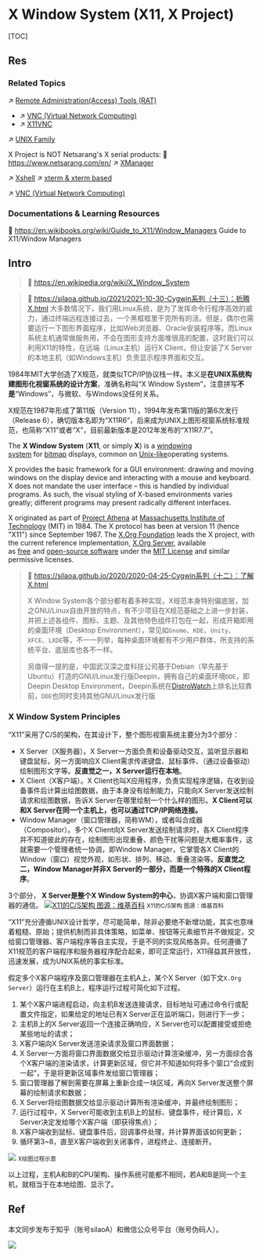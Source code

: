 # X Window System (X11, X Project)

[TOC]



## Res
### Related Topics
↗ [Remote Administration(Access) Tools (RAT)](../../../../../../🧰%20Generic%20Software%20Tools%20&%20Projects/Remote%20Administration(Access)%20Tools%20(RAT)/Remote%20Administration(Access)%20Tools%20(RAT).md)
- ↗ [VNC (Virtual Network Computing)](../../../../../../🧰%20Generic%20Software%20Tools%20&%20Projects/Remote%20Administration(Access)%20Tools%20(RAT)/VNC%20(Virtual%20Network%20Computing)/VNC%20(Virtual%20Network%20Computing).md)
- ↗ [X11VNC](../../../../../../🧰%20Generic%20Software%20Tools%20&%20Projects/Remote%20Administration(Access)%20Tools%20(RAT)/VNC%20(Virtual%20Network%20Computing)/X11VNC.md)

↗ [UNIX Family](../../../../../UNIX%20Family/UNIX%20Family.md)

X Project is NOT Netsarang's X serial products:
🔗 https://www.netsarang.com/en/
↗ [XManager](../XManager.md)

↗ [Xshell](../../../../../🐚%20Shell%20&%20Terminals%20(Console)/Terminal%20Emulators/📌%20Windows%20Console%20&%20ConPTY%20Based/Xshell.md)
↗ [xterm & xterm based](../../../../../🐚%20Shell%20&%20Terminals%20(Console)/Terminal%20Emulators/xterm%20&%20xterm%20based/xterm%20&%20xterm%20based.md)

↗ [VNC (Virtual Network Computing)](../../../../../../🧰%20Generic%20Software%20Tools%20&%20Projects/Remote%20Administration(Access)%20Tools%20(RAT)/VNC%20(Virtual%20Network%20Computing)/VNC%20(Virtual%20Network%20Computing).md)


### Documentations & Learning Resources
📂 https://en.wikibooks.org/wiki/Guide_to_X11/Window_Managers
Guide to X11/Window Managers



## Intro
> 🔗 https://en.wikipedia.org/wiki/X_Window_System

> 🔗 https://silaoa.github.io/2021/2021-10-30-Cygwin系列（十三）：折腾X.html
> 大多数情况下，我们用Linux系统，是为了发挥命令行程序高效的威力，通过终端远程连接过去，一个黑框框里干完所有的活。但是，偶尔也需要运行一下图形界面程序，比如Web浏览器、Oracle安装程序等。而Linux系统主机通常做服务用，不会在图形支持方面堆很高的配置，这时我们可以利用X11的特性，在远端（Linux主机）运行X Client，但让安装了X Server的本地主机（如Windows主机）负责显示程序界面和交互。

1984年MIT大学创造了X规范，就类似TCP/IP协议栈一样。本义是**在UNIX系统构建图形化视窗系统的设计方案**，准确名称叫“X Window System”，注意拼写**不是**“Windows”，与微软、与Windows没任何关系。

X规范在1987年形成了第11版（Version 11），1994年发布第11版的第6次发行（Release 6），确切版本名即为“X11R6”，后来成为UNIX上图形视窗系统标准规范，也简称“X11”或者“X”，目前最新版本是2012年发布的“X11R7.7”。

The **X Window System** (**X11**, or simply **X**) is a [windowing system](https://en.wikipedia.org/wiki/Windowing_system "Windowing system") for [bitmap](https://en.wikipedia.org/wiki/Bitmap "Bitmap") displays, common on [Unix-like](https://en.wikipedia.org/wiki/Unix-like "Unix-like")operating systems.

X provides the basic framework for a GUI environment: drawing and moving windows on the display device and interacting with a mouse and keyboard. X does not mandate the user interface – this is handled by individual programs. As such, the visual styling of X-based environments varies greatly; different programs may present radically different interfaces.

X originated as part of [Project Athena](https://en.wikipedia.org/wiki/Project_Athena "Project Athena") at [Massachusetts Institute of Technology](https://en.wikipedia.org/wiki/Massachusetts_Institute_of_Technology "Massachusetts Institute of Technology") (MIT) in 1984. The X protocol has been at version 11 (hence "X11") since September 1987. The [X.Org Foundation](https://en.wikipedia.org/wiki/X.Org_Foundation "X.Org Foundation") leads the X project, with the current reference implementation, [X.Org Server](https://en.wikipedia.org/wiki/X.Org_Server "X.Org Server"), available as [free](https://en.wikipedia.org/wiki/Free_software "Free software") and [open-source software](https://en.wikipedia.org/wiki/Open-source_software "Open-source software") under the [MIT License](https://en.wikipedia.org/wiki/MIT_License "MIT License") and similar permissive licenses.

> 🔗 https://silaoa.github.io/2020/2020-04-25-Cygwin系列（十二）：了解X.html
> 
> X Window System各个部分都有着多种实现，X规范本身特别偏底层，加之GNU/Linux自由开放的特点，有不少项目在X规范基础之上进一步封装，并把上述各组件、图标、主题、及其他特色组件打包在一起，形成开箱即用的桌面环境（Desktop Environment），常见如`Gnome`、`KDE`、`Unity`、`XFCE`、`LXDE`等，不一一列举，每种桌面环境都有不少用户群体，所支持的系统平台、底层库也各不一样。
> 
> 另值得一提的是，中国武汉深之度科技公司基于Debian（早先基于Ubuntu）打造的GNU/Linux发行版Deepin，拥有自己的桌面环境`DDE`，即Deepin Desktop Environment，Deepin系统在[DistroWatch](https://distrowatch.com/)上排名比较靠前，`DDE`也同时支持其他GNU/Linux发行版


### X Window System Principles
“X11”采用了C/S的架构，在其设计下，整个图形视窗系统主要分为3个部分：
- X Server（X服务器）。X Server一方面负责和设备驱动交互，监听显示器和键盘鼠标，另一方面响应X Client需求传递键盘、鼠标事件、（通过设备驱动）绘制图形文字等。**反直觉之一，X Server运行在本地**。
- X Client（X客户端）。X Client也叫X应用程序，负责实现程序逻辑，在收到设备事件后计算出绘图数据，由于本身没有绘制能力，只能向X Server发送绘制请求和绘图数据，告诉X Server在哪里绘制一个什么样的图形。**X Client可以和X Server在同一个主机上，也可以通过TCP/IP网络连接。**
- Window Manager（窗口管理器，简称WM），或者叫合成器（Compositor）。多个X Client向X Server发送绘制请求时，各X Client程序并不知道彼此的存在，绘制图形出现重叠、颜色干扰等问题是大概率事件，这就需要一个管理者统一协调，即Window Manager，它掌管各X Client的Window（窗口）视觉外观，如形状、排列、移动、重叠渲染等。**反直觉之二，Window Manager并非X Server的一部分，而是一个特殊的X Client程序**。

3个部分， **X Server是整个X Window System的中心**，协调X客户端和窗口管理器的通信。
[![X11的C/S架构 图源：维基百科](https://pic2.zhimg.com/80/v2-46b872d09eb863a65d3064dae6cdf67a_720w.png)](https://pic2.zhimg.com/80/v2-46b872d09eb863a65d3064dae6cdf67a_720w.png "X11的C/S架构 图源：维基百科")
<small>X11的C/S架构 图源：维基百科</small>

“X11”充分遵循UNIX设计哲学，尽可能简单，除非必要绝不新增功能，其实也意味着粗糙、原始；提供机制而非具体策略，如菜单、按钮等元素细节并不做规定，交给窗口管理器、客户端程序等自主实现，于是不同的实现风格各异。任何遵循了X11规范的客户端程序和服务器程序配合起来，即可正常运行，X11得益其开放性，迅速发展，成为UNIX系统的事实标准。

假定多个X客户端程序及窗口管理器在主机A上，某个X Server（如下文`X.Org Server`）运行在主机B上，程序运行过程可简化如下过程。
1. 某个X客户端进程启动，向主机B发送连接请求，目标地址可通过命令行或配置文件指定，如果给定的地址已有X Server正在监听端口，则进行下一步；
2. 主机B上的X Server返回一个连接正确响应，X Server也可以配置接受或拒绝某些地址的请求；
3. X客户端向X Server发送渲染请求及窗口界面数据；
4. X Server一方面将窗口界面数据交给显示驱动计算渲染缓冲，另一方面综合各个X客户端的渲染请求，计算更新区域，但它并不知道如何将多个窗口“合成到一起”，于是将更新区域事件发给窗口管理器；
5. 窗口管理器了解到需要在屏幕上重新合成一块区域，再向X Server发送整个屏幕的绘制请求和数据；
6. X Server将绘图数据交给显示驱动计算所有渲染缓冲，并最终绘制图形；
7. 运行过程中，X Server可能收到主机B上的鼠标、键盘事件，经计算后，X Server决定发给哪个X客户端（即获得焦点）；
8. X客户端收到鼠标、键盘事件后，回调事件处理，并计算界面该如何更新；
9. 循环第3~8，直至X客户端收到关闭事件，进程终止、连接断开。

![](../../../../../../../../../../Assets/Pics/Screenshot%202024-02-16%20at%201.25.38AM.png)
<small>X绘图过程示意</small>

以上过程，主机A和B的CPU架构、操作系统可能都不相同，若A和B是同一个主机，就相当于在本地绘图、显示了。



## Ref
[👍 Cygwin系列（十二）：了解X]: https://silaoa.github.io/2020/2020-04-25-Cygwin系列（十二）：了解X.html
[👍 Cygwin系列（十三）：折腾X]: https://silaoa.github.io/2021/2021-10-30-Cygwin系列（十三）：折腾X.html

本文同步发布于知乎（账号silaoA）和微信公众号平台（账号伪码人）。

[👍 How X Window Managers Work, And How To Write One (Part I)]: https://jichu4n.com/posts/how-x-window-managers-work-and-how-to-write-one-part-i/
[Basic Window Manager]: https://github.com/jichu4n/basic_wm

[X-Window介绍与使用 | CSDN]: http://t.csdnimg.cn/y5MMe
![](../../../../../../../../../../Assets/Pics/Pasted%20image%2020240603224347.png)
